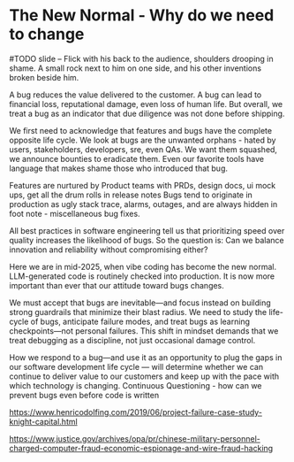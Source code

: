 # The New Normal - Why do we need to change

#TODO slide – Flick with his back to the audience, shoulders drooping in shame. A small rock next to him on one side, and his other inventions broken beside him.

A bug reduces the value delivered to the customer.
A bug can lead to financial loss, reputational damage, even loss of human life.
But overall, we treat a bug as an indicator that due diligence was not done before shipping.

We first need to acknowledge that features and bugs have the complete opposite life cycle.
We look at bugs are the unwanted orphans - hated by users, stakeholders, developers, sre, even QAs. 
We want them squashed, we announce bounties to eradicate them. 
Even our favorite tools have language that makes shame those who introduced that bug.

Features are nurtured by Product teams with PRDs, design docs, ui mock ups, get all the drum rolls in release notes
Bugs tend to originate in production as ugly stack trace, alarms, outages, and are always hidden in foot note - miscellaneous bug fixes.


All best practices in software engineering tell us that prioritizing speed over quality increases the likelihood of bugs.
So the question is: Can we balance innovation and reliability without compromising either?



Here we are in mid-2025, when vibe coding has become the new normal.
LLM-generated code is routinely checked into production.
It is now more important than ever that our attitude toward bugs changes.



We must accept that bugs are inevitable—and focus instead on building strong guardrails that minimize their blast radius.
We need to study the life-cycle of bugs, anticipate failure modes, and treat bugs as learning checkpoints—not personal failures.
This shift in mindset demands that we treat debugging as a discipline, not just occasional damage control.

How we respond to a bug—and use it as an opportunity to plug the gaps in our software development life cycle — will determine whether we can continue to deliver value to our customers and keep up with the pace with which technology is changing.
Continuous Questioning - how can we prevent bugs even before code is written



https://www.henricodolfing.com/2019/06/project-failure-case-study-knight-capital.html


https://www.justice.gov/archives/opa/pr/chinese-military-personnel-charged-computer-fraud-economic-espionage-and-wire-fraud-hacking


